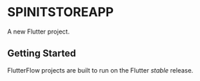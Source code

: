 # SPINITSTOREAPP

A new Flutter project.

## Getting Started

FlutterFlow projects are built to run on the Flutter _stable_ release.

